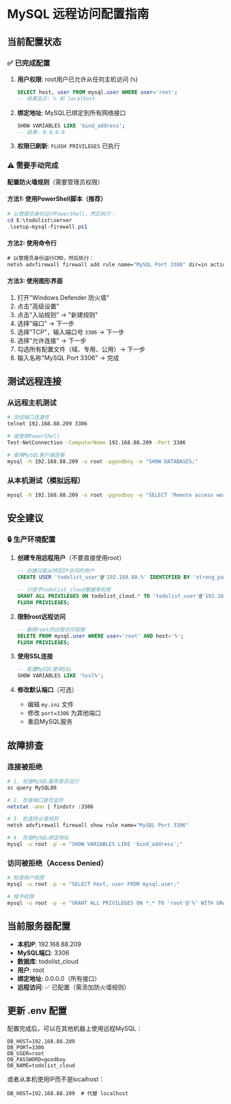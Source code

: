 # MySQL 远程访问配置指南

## 当前配置状态

### ✅ 已完成配置
1. **用户权限**: root用户已允许从任何主机访问 (`%`)
   ```sql
   SELECT host, user FROM mysql.user WHERE user='root';
   -- 结果显示: % 和 localhost
   ```

2. **绑定地址**: MySQL已绑定到所有网络接口
   ```sql
   SHOW VARIABLES LIKE 'bind_address';
   -- 结果: 0.0.0.0
   ```

3. **权限已刷新**: `FLUSH PRIVILEGES` 已执行

### ⚠️ 需要手动完成

**配置防火墙规则**（需要管理员权限）

#### 方法1: 使用PowerShell脚本（推荐）
```powershell
# 以管理员身份运行PowerShell，然后执行：
cd E:\todolist\server
.\setup-mysql-firewall.ps1
```

#### 方法2: 使用命令行
```cmd
# 以管理员身份运行CMD，然后执行：
netsh advfirewall firewall add rule name="MySQL Port 3306" dir=in action=allow protocol=TCP localport=3306
```

#### 方法3: 使用图形界面
1. 打开"Windows Defender 防火墙"
2. 点击"高级设置"
3. 点击"入站规则" -> "新建规则"
4. 选择"端口" -> 下一步
5. 选择"TCP"，输入端口号 `3306` -> 下一步
6. 选择"允许连接" -> 下一步
7. 勾选所有配置文件（域、专用、公用）-> 下一步
8. 输入名称"MySQL Port 3306" -> 完成

## 测试远程连接

### 从远程主机测试
```bash
# 测试端口连通性
telnet 192.168.88.209 3306

# 或使用PowerShell
Test-NetConnection -ComputerName 192.168.88.209 -Port 3306

# 使用MySQL客户端连接
mysql -h 192.168.88.209 -u root -pgoodboy -e "SHOW DATABASES;"
```

### 从本机测试（模拟远程）
```bash
mysql -h 192.168.88.209 -u root -pgoodboy -e "SELECT 'Remote access works!' AS status;"
```

## 安全建议

### 🔒 生产环境配置

1. **创建专用远程用户**（不要直接使用root）
   ```sql
   -- 创建只能从特定IP访问的用户
   CREATE USER 'todolist_user'@'192.168.88.%' IDENTIFIED BY 'strong_password_here';

   -- 只授予todolist_cloud数据库权限
   GRANT ALL PRIVILEGES ON todolist_cloud.* TO 'todolist_user'@'192.168.88.%';
   FLUSH PRIVILEGES;
   ```

2. **限制root远程访问**
   ```sql
   -- 删除root的远程访问权限
   DELETE FROM mysql.user WHERE user='root' AND host='%';
   FLUSH PRIVILEGES;
   ```

3. **使用SSL连接**
   ```sql
   -- 配置MySQL使用SSL
   SHOW VARIABLES LIKE '%ssl%';
   ```

4. **修改默认端口**（可选）
   - 编辑 `my.ini` 文件
   - 修改 `port=3306` 为其他端口
   - 重启MySQL服务

## 故障排查

### 连接被拒绝
```bash
# 1. 检查MySQL服务是否运行
sc query MySQL80

# 2. 检查端口是否监听
netstat -ano | findstr :3306

# 3. 检查防火墙规则
netsh advfirewall firewall show rule name="MySQL Port 3306"

# 4. 检查MySQL绑定地址
mysql -u root -p -e "SHOW VARIABLES LIKE 'bind_address';"
```

### 访问被拒绝（Access Denied）
```bash
# 检查用户权限
mysql -u root -p -e "SELECT host, user FROM mysql.user;"

# 授予权限
mysql -u root -p -e "GRANT ALL PRIVILEGES ON *.* TO 'root'@'%' WITH GRANT OPTION; FLUSH PRIVILEGES;"
```

## 当前服务器配置

- **本机IP**: 192.168.88.209
- **MySQL端口**: 3306
- **数据库**: todolist_cloud
- **用户**: root
- **绑定地址**: 0.0.0.0（所有接口）
- **远程访问**: ✅ 已配置（需添加防火墙规则）

## 更新 .env 配置

配置完成后，可以在其他机器上使用远程MySQL：

```env
DB_HOST=192.168.88.209
DB_PORT=3306
DB_USER=root
DB_PASSWORD=goodboy
DB_NAME=todolist_cloud
```

或者从本机使用IP而不是localhost：
```env
DB_HOST=192.168.88.209  # 代替 localhost
```

